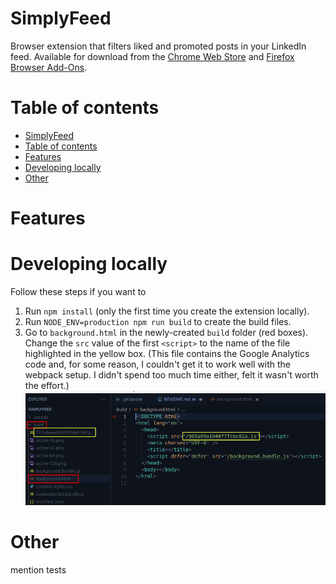 # SimplyFeed

Browser extension that filters liked and promoted posts in your LinkedIn feed. Available for download from the [Chrome Web Store](https://chrome.google.com/webstore/detail/simplyfeed-linkedin-feed/hpjgkdecioodgjhhdoagefbbdlljkpic) and [Firefox Browser Add-Ons](https://addons.mozilla.org/en-GB/firefox/addon/simplyfeed-linkedin-filter/).

# Table of contents

- [SimplyFeed](#simplyfeed)
- [Table of contents](#table-of-contents)
- [Features](#features)
- [Developing locally](#developing-locally)
- [Other](#other)

# Features

# Developing locally

Follow these steps if you want to

1. Run `npm install` (only the first time you create the extension locally).
2. Run `NODE_ENV=production npm run build` to create the build files.
3. Go to `background.html` in the newly-created `build` folder (red boxes). Change the `src` value of the first `<script>` to the name of the file highlighted in the yellow box. (This file contains the Google Analytics code and, for some reason, I couldn't get it to work well with the webpack setup. I didn't spend too much time either, felt it wasn't worth the effort.)
   ![Google Analytics code rename](readme/ga_rename.png)

# Other

mention tests
